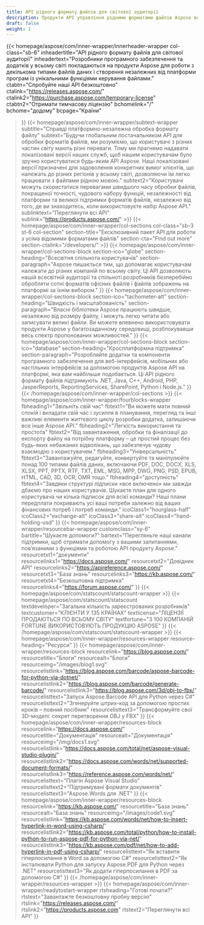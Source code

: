 ```yaml
---
title: API рідного формату файлів для світової аудиторії
description: Продукти API управління рідними форматами файлів Aspose використовуються розробниками в усьому світі для роботи з документами та зображеннями на всіх популярних платформах.
draft: false
weight: 1
---
```

{{< homepage/aspose/com/inner-wrapper/innerheader-wrapper col-class="sb-6"
  inheadertitle="API рідного формату файлів для світової аудиторії"
  inheadertext="Розробники програмного забезпечення та додатків у всьому світі покладаються на продукти Aspose для роботи з декількома типами файлів даних і створення незалежних від платформи програм із унікальними функціями керування файлами."
  ctabtn="Спробуйте наші API безкоштовно"
  ctalink="https://releases.aspose.com/"
  ctalink2="https://purchase.aspose.com/temporary-license"
  ctabtn2="Отримати тимчасову ліцензію"
  bchomelink="/"
  bchome="додому"
  bcpage="Країни"
  >}}
   {{< homepage/aspose/com/inner-wrapper/subtext-wrapper
   subtitle="Справді платформно-незалежна обробка формату файлу"
   subtext="Будучи глобальним постачальником API для обробки форматів файлів, ми розуміємо, що користувачі з різних частин світу мають різні переваги. Тому ми прагнемо надавати локалізовані версії наших служб, щоб нашим користувачам було зручно користуватися будь-яким API Aspose. Наші локалізовані версії призначені для задоволення конкретних вимог клієнтів, що належать до різних регіонів у всьому світі, дозволяючи їм легко працювати з файлами рідною мовою."
   subtext2="Користувачі можуть скористатися перевагами швидшого часу обробки файлів, покращеної точності, чудового набору функцій, незалежності від платформи та великої підтримки форматів файлів, незалежно від того, де ви знаходитесь, коли використовуєте набір Aspose API."
   sublinktext="Переглянути всі API"
   sublink="https://products.aspose.com/" >}} 
{{< homepage/aspose/com/inner-wrapper/col-sections col-class="sb-3 st-6 col-section"
section-title="Ексклюзивний пакет API для роботи з усіма відомими форматами файлів"
section-cta="Find out more"
section-ctalink="/developers/" >}}
{{< homepage/aspose/com/inner-wrapper/col-sections-block section-ico="globe"
section-heading="Всесвітня спільнота користувачів"
section-paragraph="Aspose пишається тим, що допомагає користувачам належати до різних компаній по всьому світу. Ці API дозволяють нашій всесвітній аудиторії та спільноті розробників безперебійно обробляти сотні форматів офісних файлів і файлів зображень на платформі за їхнім вибором."
>}}
{{< homepage/aspose/com/inner-wrapper/col-sections-block section-ico="tachometer-alt"
section-heading="Швидкість і масштабованість"
section-paragraph="Власні бібліотеки Aspose працюють швидше, незалежно від розміру файлу, і можуть легко читати або записувати великі файли. Ви можете впевнено використовувати продукти Aspose у багатозадачному середовищі, розблокувавши весь спектр пропонованих можливостей."
>}}
{{< homepage/aspose/com/inner-wrapper/col-sections-block section-ico="database"
section-heading="Кросплатформна підтримка"
section-paragraph="Розробляйте додатки та компоненти програмного забезпечення для веб-інтерфейсів, мобільних або настільних інтерфейсів за допомогою продуктів Aspose API на платформі, яка вам найбільше подобається. Ці API рідного формату файлів підтримують .NET, Java, C++, Android, PHP, JasperReports, ReportingServices, SharePoint, Python і Node.js."
>}}
{{< /homepage/aspose/com/inner-wrapper/col-sections >}}
{{< homepage/aspose/com/inner-wrapper/fourblocks-wrapper
fbheading1="Звільніть свій час"
fbtext1="Ви можете мати повний спокій і вкладати свій час і зусилля в планування, перегляд та інші важливі елементи життєвого циклу розробки додатка, залишаючи все інше Aspose API."
fbheading2="Легкість використання та простота"
fbtext2="Від завантаження, обробки та фіналізації до експорту файлу на потрібну платформу – це простий процес без будь-яких небажаних відволікань, що забезпечує чудову взаємодію з користувачем."
fbheading3="Універсальність"
fbtext3="Завантажуйте, редагуйте, конвертуйте та маніпулюйте понад 100 типами файлів даних, включаючи PDF, DOC, DOCX, XLS, XLSX, PPT, PPTX, RTF, TXT, EML, MSG, MPP, DWG, PNG, PSD, EPUB, HTML, CAD, 3D, OCR, OMR тощо."
fbheading4="доступність"
fbtext4="Завдяки структурі підписки «все включено» ми завжди дбаємо про наших користувачів. Шукаєте план для одного користувача чи кілька підписок для всієї команди? Наші плани передплати покривають усі ваші потреби залежно від ваших фінансових потреб і потреб команди."
icoClass1="hourglass-half" icoClass2="exchange-alt" icoClass3="share-alt" icoClass4="hand-holding-usd"
>}} 
{{< homepage/aspose/com/inner-wrapper/resourcebar-wrapper customclass="sy-6"
bartitle="Шукаєте допомоги?"
bartext="Перегляньте наші канали підтримки, щоб отримати допомогу з вашими запитаннями, пов’язаними з функціями та роботою API продукту Aspose."
resourcetxt1="документи"
resourcelinks1="https://docs.aspose.com/"
resourcetxt2="Довідник API"
resourcelinks2="https://apireference.aspose.com/"
resourcetxt3="База знань"
resourcelinks3="https://kb.aspose.com/"
resourcetxt4="Безкоштовна підтримка"
resourcelinks4="https://forum.aspose.com/"
>}}
{{< homepage/aspose/com/statscount/statscount-wrapper >}}
{{< homepage/aspose/com/statscount/statscount
textdeveloper="Загальна кількість зареєстрованих розробників"
textcustomer="КЛІЄНТИ У 135 КРАЇНАХ"
textlicense="ЛІЦЕНЗІЇ ПРОДАЮТЬСЯ ПО ВСЬОМУ СВІТУ"
textfortune="З 100 КОМПАНІЙ FORTUNE ВИКОРИСТОВУЮТЬ ПРОДУКЦІЮ ASPOSE"
>}}
{{< /homepage/aspose/com/statscount/statscount-wrapper >}}
{{< homepage/aspose/com/inner-wrapper/resources-wrapper
resource-heading="Ресурси"
>}}
{{< homepage/aspose/com/inner-wrapper/resources-block resourcelink="https://blog.aspose.com/"
resourcetitle="Блоги"
resourcealt="Блоги"
resourceimg="/images/blog1.svg" resourcelistlink="https://blog.aspose.com/barcode/aspose-barcode-for-python-via-dotnet/" resourcelistlink2="https://blog.aspose.com/barcode/generate-barcode/" resourcelistlink3="https://blog.aspose.com/3d/obj-to-fbx/"
resourcelisttext="Запуск Aspose.Barcode API для Python через C#"
resourcelisttext2="Згенеруйте штрих-код за допомогою простих кроків – повний посібник"
resourcelisttext3="Трансформуйте свої 3D-моделі: секрет перетворення OBJ у FBX"
>}}
{{< homepage/aspose/com/inner-wrapper/resources-block resourcelink="https://docs.aspose.com/"
resourcetitle="Документація"
resourcealt="Документація"
resourceimg="/img/docs1.svg" resourcelistlink="https://docs.aspose.com/total/net/aspose-visual-studio-plugin/" resourcelistlink2="https://docs.aspose.com/words/net/supported-document-formats/" resourcelistlink3="https://reference.aspose.com/words/net/"
resourcelisttext="Плагін Aspose Visual Studio"
resourcelisttext2="Підтримувані формати документів"
resourcelisttext3="Aspose.Words для .NET"
>}}
{{< homepage/aspose/com/inner-wrapper/resources-block resourcelink="https://kb.aspose.com/"
resourcetitle="База знань"
resourcealt="База знань"
resourceimg="/images/code1.svg" resourcelistlink="https://kb.aspose.com/words/net/how-to-insert-hyperlink-in-word-using-csharp/" resourcelistlink2="https://kb.aspose.com/total/python/how-to-install-python-to-run-aspose-pdf-for-python-via-net/" resourcelistlink3="https://kb.aspose.com/pdf/net/how-to-add-hyperlink-in-pdf-using-csharp/"
resourcelisttext="Як вставити гіперпосилання в Word за допомогою C#"
resourcelisttext2="Як інсталювати Python для запуску Aspose.PDF для Python через .NET"
resourcelisttext3="Як додати гіперпосилання в PDF за допомогою C#"
>}}
{{< /homepage/aspose/com/inner-wrapper/resources-wrapper >}}
{{< homepage/aspose/com/inner-wrapper/readytostart-wrapper
rtsheading="Готові почати?"
rtstext="Завантажте безкоштовну пробну версію"
rtslink="https://releases.aspose.com/"
rtslink2="https://products.aspose.com"
rtstext2="Переглянути всі API"
>}}
